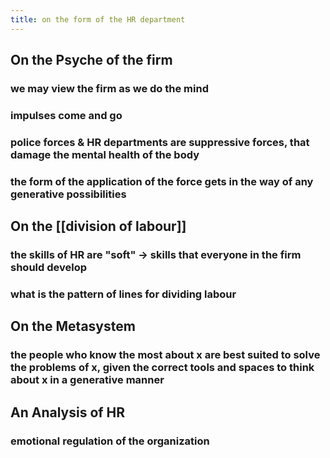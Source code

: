 ```yaml
---
title: on the form of the HR department
---
```


## On the Psyche of the firm
### we may view the firm as we do the mind
### impulses come and go
### police forces & HR departments are suppressive forces, that damage the mental health of the body
### the form of the application of the force gets in the way of any generative possibilities
## On the [[division of labour]]
### the skills of HR are "soft" -> skills that everyone in the firm should develop
### what is the pattern of lines for dividing labour
## On the Metasystem
### the people who know the most about x are best suited to solve the problems of x, given the correct tools and spaces to think about x in a generative manner
## An Analysis of HR
### emotional regulation of the organization
